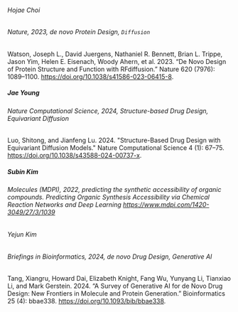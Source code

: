 <!-- 작성 방법
> ##### Name_of_presenter
> ###### Jaurnal_name, Pub_year, Task, Methods [, Contrib[, Other_keywords(maximum:3) ]]
위와 같은 형식으로 tag 를 달아주세요.

--- -->

###### Hojae Choi

###### Nature, 2023, de novo Protein Design, `Diffusion`
Watson, Joseph L., David Juergens, Nathaniel R. Bennett, Brian L. Trippe, Jason Yim, Helen E. Eisenach, Woody Ahern, et al. 2023. “De Novo Design of Protein Structure and Function with RFdiffusion.” Nature 620 (7976): 1089–1100. https://doi.org/10.1038/s41586-023-06415-8.


##### Jae Young

###### Nature Computational Science, 2024, Structure-based Drug Design, Equivariant Diffusion
Luo, Shitong, and Jianfeng Lu. 2024. "Structure-Based Drug Design with Equivariant Diffusion Models." Nature Computational Science 4 (1): 67–75. https://doi.org/10.1038/s43588-024-00737-x.

##### Subin Kim
###### Molecules (MDPI), 2022, predicting the synthetic accessibility of organic compounds. Predicting Organic Synthesis Accessibility via Chemical Reaction Networks and Deep Learning https://www.mdpi.com/1420-3049/27/3/1039

###### Yejun Kim

###### Briefings in Bioinformatics, 2024, de novo Drug Design, Generative AI
Tang, Xiangru, Howard Dai, Elizabeth Knight, Fang Wu, Yunyang Li, Tianxiao Li, and Mark Gerstein.
2024.  “A Survey of Generative AI for de Novo Drug Design: New Frontiers in Molecule and Protein Generation.” Bioinformatics 25 (4): bbae338.
https://doi.org/10.1093/bib/bbae338.
